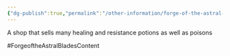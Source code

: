 ```yaml
---
{"dg-publish":true,"permalink":"/other-information/forge-of-the-astral-blades/locations/gateway-baazar/flint-s-flasks/","updated":"2025-08-11T11:53:32.335+01:00"}
---
```


A shop that sells many healing and resistance potions as well as poisons 

#ForgeoftheAstralBladesContent  